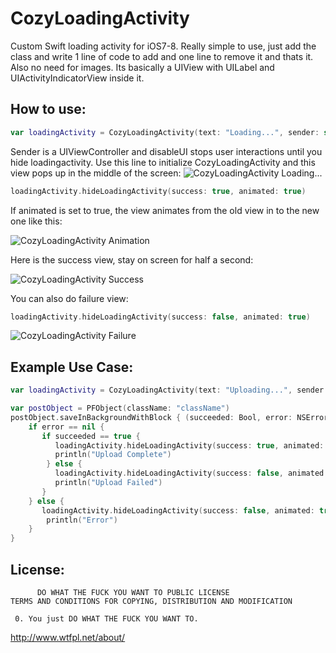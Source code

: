 # CozyLoadingActivity
Custom Swift loading activity for iOS7-8. Really simple to use, just add the class and write 1 line of code to add and one line to remove it and thats it. Also no need for images. Its basically a UIView with UILabel and UIActivityIndicatorView inside it.

## How to use:
```swift
var loadingActivity = CozyLoadingActivity(text: "Loading...", sender: self, disableUI: true)
```
Sender is a UIViewController and disableUI stops user interactions until you hide loadingactivity.
Use this line to initialize CozyLoadingActivity and this view pops up in the middle of the screen:
![CozyLoadingActivity Loading...](http://i.imgur.com/O6EZIr7.png)
```swift
loadingActivity.hideLoadingActivity(success: true, animated: true)
```
If animated is set to true, the view animates from the old view in to the new one like this:

![CozyLoadingActivity Animation](http://i.imgur.com/eOVrMtx.png)

Here is the success view, stay on screen for half a second:

![CozyLoadingActivity Success](http://i.imgur.com/mDg7DmG.png)

You can also do failure view:
```swift
loadingActivity.hideLoadingActivity(success: false, animated: true)
```
![CozyLoadingActivity Failure](http://i.imgur.com/OQ1cwvn.png)

## Example Use Case:

```swift
var loadingActivity = CozyLoadingActivity(text: "Uploading...", sender: mainPointer, disableUI: true)

var postObject = PFObject(className: "className")
postObject.saveInBackgroundWithBlock { (succeeded: Bool, error: NSError!) -> Void in
    if error == nil {
       if succeeded == true {
          loadingActivity.hideLoadingActivity(success: true, animated: true)
          println("Upload Complete")
        } else {
          loadingActivity.hideLoadingActivity(success: false, animated: true)
          println("Upload Failed")
       }
    } else {
       loadingActivity.hideLoadingActivity(success: false, animated: true)
        println("Error")
    }
}
```

## License:

          DO WHAT THE FUCK YOU WANT TO PUBLIC LICENSE 
    TERMS AND CONDITIONS FOR COPYING, DISTRIBUTION AND MODIFICATION 

     0. You just DO WHAT THE FUCK YOU WANT TO.

http://www.wtfpl.net/about/

